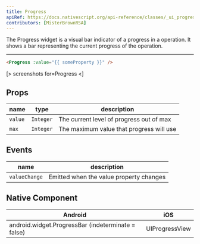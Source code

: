 ```yaml
---
title: Progress
apiRef: https://docs.nativescript.org/api-reference/classes/_ui_progress_.progress
contributors: [MisterBrownRSA]
---
```


The Progress widget is a visual bar indicator of a progress in a operation. It shows a bar representing the current progress of the operation.

---

```html
<Progress :value="{{ someProperty }}" />
```
[> screenshots for=Progress <]

## Props

| name | type | description |
|------|------|-------------|
| `value` | `Integer` | The current level of progress out of max
| `max` | `Integer` | The maximum value that progress will use

## Events

| name | description |
|------|-------------|
| `valueChange` | Emitted when the value property changes

## Native Component

| Android | iOS |
|---------|-----|
| android.widget.ProgressBar (indeterminate = false) | UIProgressView